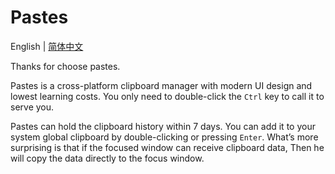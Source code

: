 # Pastes

English | [简体中文](./README_cn.md)

Thanks for choose pastes.

Pastes is a cross-platform clipboard manager with modern UI design and lowest learning costs. You only need to double-click the `Ctrl` key to call it to serve you.

Pastes can hold the clipboard history within 7 days. You can add it to your system global clipboard by double-clicking or pressing `Enter`. What’s more surprising is that if the focused window can receive clipboard data, Then he will copy the data directly to the focus window.
